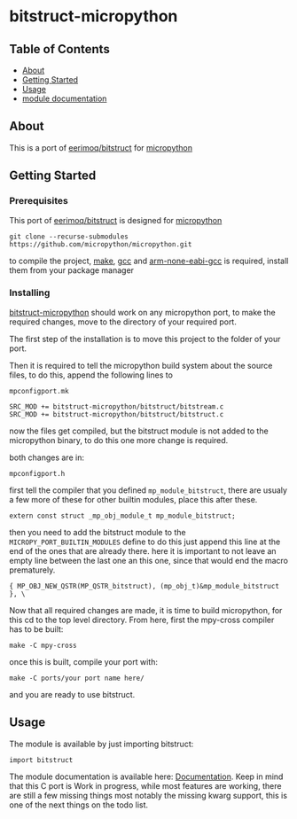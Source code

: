 # bitstruct-micropython

## Table of Contents
+ [About](#about)
+ [Getting Started](#getting_started)
+ [Usage](#usage)
+ [module documentation](https://bitstruct.readthedocs.io/en/latest/)

## About <a name = "about"></a>
This is a port of [eerimoq/bitstruct][1] for [micropython][2]

## Getting Started <a name = "getting_started"></a>

### Prerequisites
This port of [eerimoq/bitstruct][1] is designed for [micropython][2]

```
git clone --recurse-submodules https://github.com/micropython/micropython.git
```

to compile the project, [make][4],
[gcc][5] and [arm-none-eabi-gcc][5] is required,
install them from your package manager

### Installing
[bitstruct-micropython][0] should work on any micropython port,
to make the required changes, move to the directory of your required port.

The first step of the installation is to move this project to the folder of your port.

Then it is required to tell the micropython build system about the
source files, to do this, append the following lines to

```
mpconfigport.mk
```

```
SRC_MOD += bitstruct-micropython/bitstruct/bitstream.c
SRC_MOD += bitstruct-micropython/bitstruct/bitstruct.c
```

now the files get compiled, but the bitstruct module is not added to
the micropython binary, to do this one more change is required.

both changes are in:

```
mpconfigport.h
```

first tell the compiler that you defined ```mp_module_bitstruct```, there
are usualy a few more of these for other builtin modules, place this after these.
```
extern const struct _mp_obj_module_t mp_module_bitstruct;
```

then you need to add the bitstruct module to the ```MICROPY_PORT_BUILTIN_MODULES``` define
to do this just append this line at the end of the ones that are already there.
here it is important to not leave an empty line between the last one an this one,
since that would end the macro prematurely.
```
{ MP_OBJ_NEW_QSTR(MP_QSTR_bitstruct), (mp_obj_t)&mp_module_bitstruct }, \
```

Now that all required changes are made, it is time to build micropython,
for this cd to the top level directory.
From here, first the mpy-cross compiler has to be built:
```
make -C mpy-cross
```

once this is built, compile your port with:
```
make -C ports/your port name here/
```

and you are ready to use bitstruct.

## Usage <a name = "usage"></a>
The module is available by just importing bitstruct:
```
import bitstruct
```

The module documentation is available here: [Documentation][3].
Keep in mind that this C port is Work in progress, while most features are working,
there are still a few missing things most notably the missing kwarg support,
this is one of the next things on the todo list.

[0]:(https://github.com/peterzuger/bitstruct-micropython)
[1]:(https://github.com/eerimoq/bitstruct)
[2]:(https://github.com/eerimoq/bitstruct)
[3]:(https://bitstruct.readthedocs.io/en/latest/)
[4]:(https://www.gnu.org/software/make/)
[5]:(https://gcc.gnu.org/)
